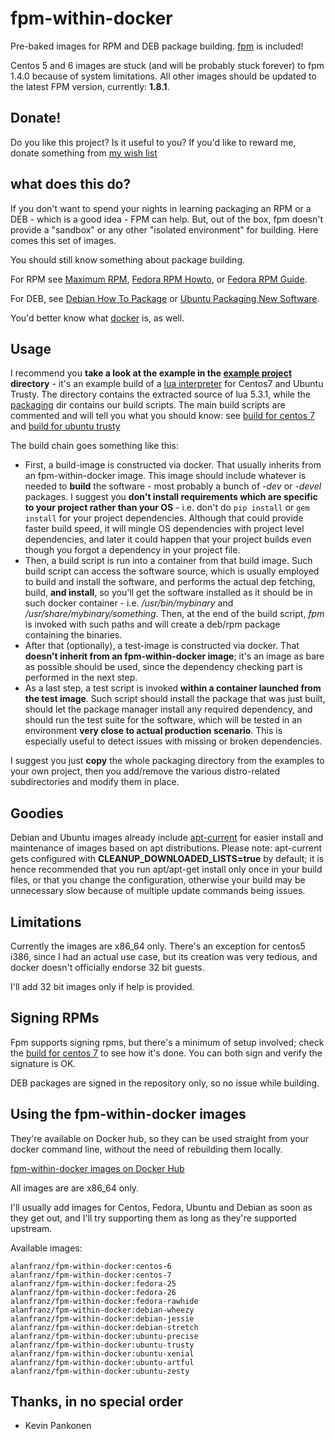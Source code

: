 # fpm-within-docker

Pre-baked images for RPM and DEB package building. [fpm](https://github.com/jordansissel/fpm) is included!

Centos 5 and 6 images are stuck (and will be probably stuck forever) to fpm 1.4.0 because of system limitations.
All other images should be updated to the latest FPM version, currently: **1.8.1**.

## Donate!

Do you like this project? Is it useful to you? If you'd like to reward me, donate something from [my wish list](http://amzn.eu/98Ey0a8)

## what does this do?

If you don't want to spend your nights in learning packaging an RPM or a DEB - which is a good idea - FPM can help.
But, out of the box, fpm doesn't provide a "sandbox" or any other "isolated environment" for building. Here comes this set of images.

You should still know something about package building.

For RPM see [Maximum RPM](http://www.rpm.org/max-rpm/), [Fedora RPM Howto](https://fedoraproject.org/wiki/How_to_create_an_RPM_package), or [Fedora RPM Guide](https://docs.fedoraproject.org/en-US/Fedora_Draft_Documentation/0.1/html/RPM_Guide/).

For DEB, see [Debian How To Package](https://wiki.debian.org/HowToPackageForDebian) or [Ubuntu Packaging New Software](http://packaging.ubuntu.com/html/packaging-new-software.html).

You'd better know what [docker](https://www.docker.com/) is, as well.

## Usage

I recommend you **take a look at the example in the [example project](example-project) directory** - it's an example build of a [lua interpreter](http://www.lua.org)
for Centos7 and Ubuntu Trusty. The directory contains the extracted source of lua 5.3.1, while the [packaging](example-project/packaging) dir contains our build scripts. The main build scripts are commented and will tell you what you should know: see [build for centos 7](example-project/packaging/centos-7/build) and [build for ubuntu trusty](example-project/packaging/ubuntu-trusty/build)

The build chain goes something like this:

* First, a build-image is constructed via docker. That usually inherits from an fpm-within-docker image. This image should include whatever is needed to **build** the software - most probably a bunch of *-dev* or *-devel* packages. I suggest you **don't install requirements which are specific to your project rather than your OS** - i.e. don't do ```pip install``` or ```gem install``` for your project dependencies. Although that could provide faster build speed, it will mingle OS dependencies with project level dependencies, and later it could happen that your project builds even though you forgot a dependency in your project file.
* Then, a build script is run into a container from that build image. Such build script can access the software source, which is usually employed to build and install the software, and performs the actual dep fetching, build, **and install**, so you'll get the software installed as it should be in such docker container - i.e. */usr/bin/mybinary* and */usr/share/mybinary/something*. Then, at the end of the build script, *fpm* is invoked with such paths and will create a deb/rpm package containing the binaries.
* After that (optionally), a test-image is constructed via docker. That **doesn't inherit from an fpm-within-docker image**; it's an image as bare as possible should be used, since the dependency checking part is performed in the next step.
* As a last step, a test script is invoked **within a container launched from the test image**. Such script should install the package that was just built, should let the package manager install any required dependency, and should run the test suite for the software, which will be tested in an environment **very close to actual production scenario**. This is especially useful to detect issues with missing or broken dependencies.

I suggest you just **copy** the whole packaging directory from the examples to your own project, then you add/remove the various distro-related subdirectories and modify them in place.

## Goodies

Debian and Ubuntu images already include [apt-current](https://github.com/alanfranz/apt-current) for easier
install and maintenance of images based on apt distributions. Please note: apt-current gets configured with **CLEANUP_DOWNLOADED_LISTS=true** by default;
it is hence recommended that you run apt/apt-get install only once in your build files, or that you change the configuration, otherwise your build
may be unnecessary slow because of multiple update commands being issues.


## Limitations

Currently the images are x86_64 only. There's an exception for
centos5 i386, since I had an actual use case, but its creation
was very tedious, and docker doesn't officially endorse 32 bit guests.

I'll add 32 bit images only if help is provided.

## Signing RPMs

Fpm supports signing rpms, but there's a minimum of setup involved; check the [build for centos 7](example-project/packaging/centos-7/build) to see 
how it's done. You can both sign and verify the signature is OK.

DEB packages are signed in the repository only, so no issue while building.

## Using the fpm-within-docker images

They're available on Docker hub, so they can be used straight from your docker command line, without the need of rebuilding them locally.

[fpm-within-docker images on Docker Hub](https://hub.docker.com/r/alanfranz/fpm-within-docker/tags/)

All images are are x86_64 only.

I'll usually add images for Centos, Fedora, Ubuntu and Debian as soon
as they get out, and I'll try supporting them as long as they're supported upstream.

Available images:

```
alanfranz/fpm-within-docker:centos-6
alanfranz/fpm-within-docker:centos-7
alanfranz/fpm-within-docker:fedora-25
alanfranz/fpm-within-docker:fedora-26
alanfranz/fpm-within-docker:fedora-rawhide
alanfranz/fpm-within-docker:debian-wheezy
alanfranz/fpm-within-docker:debian-jessie
alanfranz/fpm-within-docker:debian-stretch
alanfranz/fpm-within-docker:ubuntu-precise
alanfranz/fpm-within-docker:ubuntu-trusty
alanfranz/fpm-within-docker:ubuntu-xenial
alanfranz/fpm-within-docker:ubuntu-artful
alanfranz/fpm-within-docker:ubuntu-zesty
```

## Thanks, in no special order

- Kevin Pankonen


